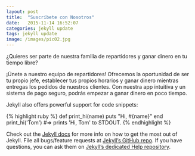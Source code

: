 ```yaml
---
layout: post
title:  "Suscríbete con Nosotros"
date:   2015-11-14 16:52:07
categories: jekyll update
tags: jekyll update
image: /images/pic02.jpg
---
```

¿Quieres ser parte de nuestra familia de repartidores y ganar dinero en tu tiempo libre?

¡Únete a nuestro equipo de repartidores! Ofrecemos la oportunidad de ser tu propio jefe, establecer tus propios horarios y ganar dinero mientras entregas los pedidos de nuestros clientes. Con nuestra app intuitiva y un sistema de pago seguro, podrás empezar a ganar dinero en poco tiempo.

Jekyll also offers powerful support for code snippets:

{% highlight ruby %}
def print_hi(name)
  puts "Hi, #{name}"
end
print_hi('Tom')
#=> prints 'Hi, Tom' to STDOUT.
{% endhighlight %}

Check out the [Jekyll docs][jekyll] for more info on how to get the most out of Jekyll. File all bugs/feature requests at [Jekyll’s GitHub repo][jekyll-gh]. If you have questions, you can ask them on [Jekyll’s dedicated Help repository][jekyll-help].

[jekyll]:      http://jekyllrb.com
[jekyll-gh]:   https://github.com/jekyll/jekyll
[jekyll-help]: https://github.com/jekyll/jekyll-help
